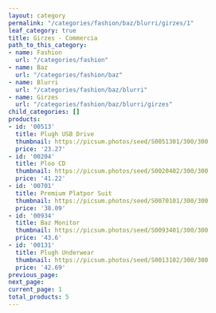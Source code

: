 ```yaml
---
layout: category
permalink: "/categories/fashion/baz/blurri/girzes/1"
leaf_category: true
title: Girzes - Commercia
path_to_this_category:
- name: Fashion
  url: "/categories/fashion"
- name: Baz
  url: "/categories/fashion/baz"
- name: Blurri
  url: "/categories/fashion/baz/blurri"
- name: Girzes
  url: "/categories/fashion/baz/blurri/girzes"
child_categories: []
products:
- id: '00513'
  title: Plugh USB Drive
  thumbnail: https://picsum.photos/seed/S0051301/300/300
  price: '23.27'
- id: '00204'
  title: Ploo CD
  thumbnail: https://picsum.photos/seed/S0020402/300/300
  price: '41.22'
- id: '00701'
  title: Premium Platpor Suit
  thumbnail: https://picsum.photos/seed/S0070101/300/300
  price: '38.09'
- id: '00934'
  title: Baz Monitor
  thumbnail: https://picsum.photos/seed/S0093401/300/300
  price: '43.6'
- id: '00131'
  title: Plugh Underwear
  thumbnail: https://picsum.photos/seed/S0013102/300/300
  price: '42.69'
previous_page: 
next_page: 
current_page: 1
total_products: 5
---
```

